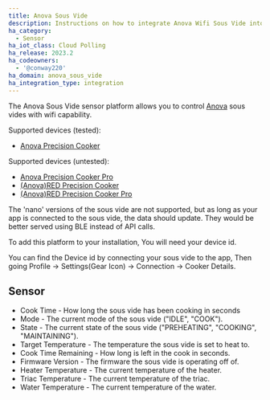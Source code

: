 ```yaml
---
title: Anova Sous Vide
description: Instructions on how to integrate Anova Wifi Sous Vide into home assistant.
ha_category:
  - Sensor
ha_iot_class: Cloud Polling
ha_release: 2023.2
ha_codeowners:
  - '@conway220'
ha_domain: anova_sous_vide
ha_integration_type: integration
---
```


The Anova Sous Vide sensor platform allows you to control [Anova](https://anovaculinary.com/pages/find-your-anova-precision-cooker) sous vides with wifi capability.

Supported devices (tested):

- [Anova Precision Cooker](https://anovaculinary.com/products/anova-precision-cooker)

Supported devices (untested):

- [Anova Precision Cooker Pro](https://anovaculinary.com/products/anova-precision-cooker-pro)
- [(Anova)RED Precision Cooker](https://anovaculinary.com/products/anova-red-precision-cooker)
- [(Anova)RED Precision Cooker Pro](https://anovaculinary.com/products/anova-red-precision-cooker)

The 'nano' versions of the sous vide are not supported, but as long as your app is connected to the sous vide, the data should update. They would be better served using BLE instead of API calls.

To add this platform to your installation, You will need your device id.

You can find the Device id by connecting your sous vide to the app, Then going Profile -> Settings(Gear Icon) -> Connection -> Cooker Details.

## Sensor

- Cook Time - How long the sous vide has been cooking in seconds
- Mode - The current mode of the sous vide ("IDLE", "COOK").
- State - The current state of the sous vide ("PREHEATING", "COOKING", "MAINTAINING").
- Target Temperature - The temperature the sous vide is set to heat to.
- Cook Time Remaining - How long is left in the cook in seconds.
- Firmware Version - The firmware the sous vide is operating off of.
- Heater Temperature - The current temperature of the heater.
- Triac Temperature - The current temperature of the triac.
- Water Temperature - The current temperature of the water.
